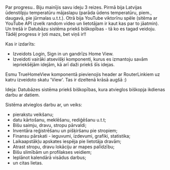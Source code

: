 [//]: # (## Recommended IDE Setup)

[//]: # ()
[//]: # ([VSCode]&#40;https://code.visualstudio.com/&#41; + [Volar]&#40;https://marketplace.visualstudio.com/items?itemName=Vue.volar&#41; &#40;and disable Vetur&#41;.)

[//]: # ()
[//]: # (## Customize configuration)

[//]: # ()
[//]: # (See [Vite Configuration Reference]&#40;https://vite.dev/config/&#41;.)

[//]: # ()
Par progresu.. Biju mainījis savu ideju 3 reizes.
Pirmā bija Latvijas ūdenstilpju temperatūru mājaslapu (parāda ūdens temperatūru, piem., daugavā, pie jūrmalas u.t.t.).
Otrā bija YouTube viktorīnu spēle (sitēma ar YouTube API izvelk random video un lietotājam ir kaut kas par to jāatmin).
Un trešā ir Datubāzu sistēma priekš biškopības - tā ko es tagad veidoju. Tādēļ progress ir ļoti mazs, bet viņš ir!!

Kas ir izdarīts:
- Izveidots Login, Sign in un gandrīzs Home View.
- Izveidoti vairāki atsevišķi komponenti, kurus es izmantoju savām iepriekšējām idejām, kā arī daži priekš šīs idejas.

Esmu TrueHomeView komponentā pievienojis header ar RouterLinkiem uz katru izveidoto skatu 'View'. Tas ir dzeltenā krāsā augšā :)

Ideja:
Datubāzes sistēma priekš biškopības, kura atvieglos biškopja ikdienas darbu ar datiem.

Sistēma atvieglos darbu ar, un veiks:
- pierakstu veikšanu;
- datu kārtošanu, meklēšanu, rediģēšanu u.t.t;
- Bišu saimju, dravu, stropu pārvaldi;
- Inventāra reģistrēšanu un pišķiršanu pie stropiem;
- Finansu pārskati - ieguvumi, izdevumi, grafiki, statistika;
- Laikaapstākļu apskates iespēja pie lietotāja dravām;
- Atrast stropu, dravu lokāciju ar mapes palīdzību;
- Bišu slimībām un profilakses veidiem;
- Ieplānot kalendārā visādus darbus;
- un citas lietas.
